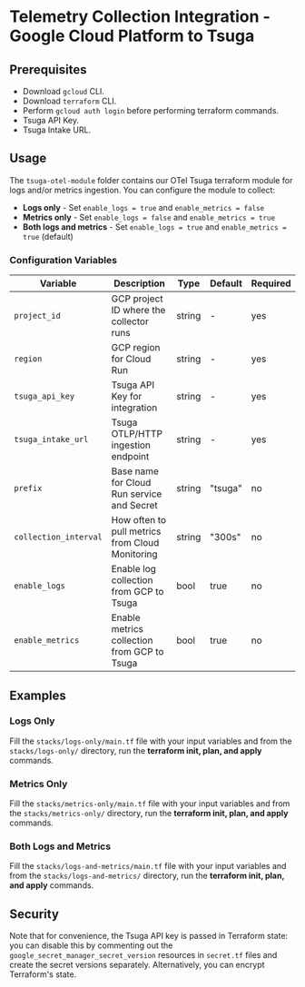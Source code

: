 # Telemetry Collection Integration - Google Cloud Platform to Tsuga

## Prerequisites

- Download `gcloud` CLI.
- Download `terraform` CLI.
- Perform `gcloud auth login` before performing terraform commands.
- Tsuga API Key.
- Tsuga Intake URL.

## Usage

The `tsuga-otel-module` folder contains our OTel Tsuga terraform module for logs and/or metrics ingestion. You can configure the module to collect:

- **Logs only** - Set `enable_logs = true` and `enable_metrics = false`
- **Metrics only** - Set `enable_logs = false` and `enable_metrics = true`
- **Both logs and metrics** - Set `enable_logs = true` and `enable_metrics = true` (default)

### Configuration Variables

| Variable              | Description                                     | Type   | Default | Required |
| --------------------- | ----------------------------------------------- | ------ | ------- | -------- |
| `project_id`          | GCP project ID where the collector runs         | string | -       | yes      |
| `region`              | GCP region for Cloud Run                        | string | -       | yes      |
| `tsuga_api_key`       | Tsuga API Key for integration                   | string | -       | yes      |
| `tsuga_intake_url`    | Tsuga OTLP/HTTP ingestion endpoint              | string | -       | yes      |
| `prefix`              | Base name for Cloud Run service and Secret      | string | "tsuga" | no       |
| `collection_interval` | How often to pull metrics from Cloud Monitoring | string | "300s"  | no       |
| `enable_logs`         | Enable log collection from GCP to Tsuga         | bool   | true    | no       |
| `enable_metrics`      | Enable metrics collection from GCP to Tsuga     | bool   | true    | no       |

## Examples

### Logs Only

Fill the `stacks/logs-only/main.tf` file with your input variables and from the `stacks/logs-only/` directory, run the **terraform init, plan, and apply** commands.

### Metrics Only

Fill the `stacks/metrics-only/main.tf` file with your input variables and from the `stacks/metrics-only/` directory, run the **terraform init, plan, and apply** commands.

### Both Logs and Metrics

Fill the `stacks/logs-and-metrics/main.tf` file with your input variables and from the `stacks/logs-and-metrics/` directory, run the **terraform init, plan, and apply** commands.

## Security

Note that for convenience, the Tsuga API key is passed in Terraform state: you can disable this by commenting out the `google_secret_manager_secret_version` resources in `secret.tf` files and create the secret versions separately. Alternatively, you can encrypt Terraform's state.
